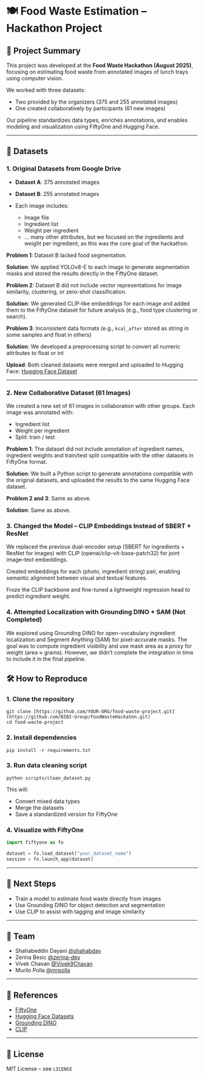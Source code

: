 # 🍽️ Food Waste Estimation – Hackathon Project

## 📌 Project Summary

This project was developed at the **Food Waste Hackathon (August 2025)**, focusing on estimating food waste from annotated images of lunch trays using computer vision.

We worked with three datasets:

* Two provided by the organizers (375 and 255 annotated images)
* One created collaboratively by participants (61 new images)

Our pipeline standardizes data types, enriches annotations, and enables modeling and visualization using FiftyOne and Hugging Face.

---

## 📂 Datasets

### 1. Original Datasets from Google Drive

* **Dataset A**: 375 annotated images
* **Dataset B**: 255 annotated images
* Each image includes:

  * Image file
  * Ingredient list
  * Weight per ingredient
  * ... many other attributes, but we focused on the ingredients and weight per ingredient, as this was the core goal of the hackathon.

**Problem 1**: Dataset B lacked food segmentation.

**Solution**: We applied YOLOv8-E to each image to generate segmentation masks and stored the results directly in the FiftyOne dataset.

**Problem 2**: Dataset B did not include vector representations for image similarity, clustering, or zero-shot classification.

**Solution**: We generated CLIP-like embeddings for each image and added them to the FiftyOne dataset for future analysis (e.g., food type clustering or search).

**Problem 3**: Inconsistent data formats (e.g., `kcal_after` stored as string in some samples and float in others)

**Solution**: We developed a preprocessing script to convert all numeric attributes to float or int

**Upload**: Both cleaned datasets were merged and uploaded to Hugging Face: [Hugging Face Dataset]((https://huggingface.co/datasets/FoodWasteProjectBIBI/food_waste_merged_fiftyOneDS))

---

### 2. New Collaborative Dataset (61 Images)

We created a new set of 61 images in collaboration with other groups. Each image was annotated with:

* Ingredient list
* Weight per ingredient
* Split: train / test

**Problem 1**: The dataset did not include annotation of ingredient names, ingredient weights and train/test split compatible with the other datasets in FiftyOne format.

**Solution**: We built a Python script to generate annotations compatible with the original datasets, and uploaded the results to the same Hugging Face dataset.

**Problem 2 and 3**: Same as above.

**Solution**: Same as above.


### 3. Changed the Model – CLIP Embeddings Instead of SBERT + ResNet

We replaced the previous dual-encoder setup (SBERT for ingredients + ResNet for images) with CLIP (openai/clip-vit-base-patch32) for joint image–text embeddings.

Created embeddings for each (photo, ingredient string) pair, enabling semantic alignment between visual and textual features.

Froze the CLIP backbone and fine-tuned a lightweight regression head to predict ingredient weight.

### 4. Attempted Localization with Grounding DINO + SAM (Not Completed)

We explored using Grounding DINO for open-vocabulary ingredient localization and Segment Anything (SAM) for pixel-accurate masks. The goal was to compute ingredient visibility and use mask area as a proxy for weight (area ≈ grams). However, we didn’t complete the integration in time to include it in the final pipeline.

## 🛠️ How to Reproduce

### 1. Clone the repository

```
git clone [https://github.com/YOUR-ORG/food-waste-project.git](https://github.com/BIBI-Group/FoodWasteHackaton.git)
cd food-waste-project
```

### 2. Install dependencies

```
pip install -r requirements.txt
```

### 3. Run data cleaning script

```
python scripts/clean_dataset.py
```

This will:

* Convert mixed data types
* Merge the datasets
* Save a standardized version for FiftyOne

### 4. Visualize with FiftyOne

```python
import fiftyone as fo

dataset = fo.load_dataset("your_dataset_name")
session = fo.launch_app(dataset)
```

---

## 🧠 Next Steps

* Train a model to estimate food waste directly from images
* Use Grounding DINO for object detection and segmentation
* Use CLIP to assist with tagging and image similarity

---

## 🤝 Team

* Shahabeddin Dayani [@shahabday](https://github.com/shahabday)
* Zerina Besic [@zerina-dev](https://github.com/zerina-dev)
* Vivek Chavan [@Vivek9Chavan](https://github.com/Vivek9Chavan)
* Murilo Polla [@mrpolla](https://github.com/mrpolla)

---

## 📎 References

* [FiftyOne](https://voxel51.com/fiftyone/)
* [Hugging Face Datasets](https://huggingface.co/docs/datasets)
* [Grounding DINO](https://huggingface.co/IDEA-Research/grounding-dino-base)
* [CLIP](https://huggingface.co/openai/clip-vit-base-patch32)

---

## 📜 License

MIT License – see `LICENSE`
